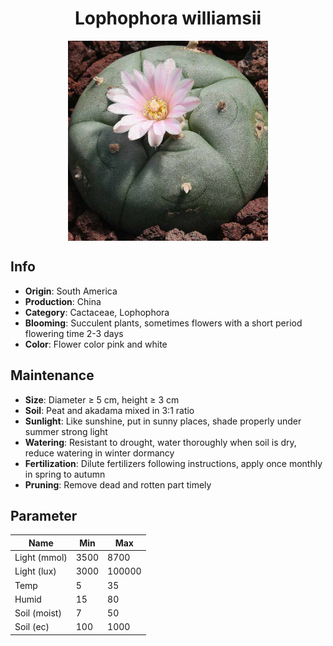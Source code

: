 <h1 align='center'>Lophophora williamsii</h1>
<p align="center">
    <img 
        align='center'
        width='320'
        src="../images/lophophora williamsii.png" 
        alt='Lophophora williamsii' />
</p>

## Info

 - **Origin**: South America
 - **Production**: China
 - **Category**: Cactaceae, Lophophora
 - **Blooming**: Succulent plants, sometimes flowers with a short period flowering time 2-3 days
 - **Color**: Flower color pink and white

## Maintenance

 - **Size**: Diameter ≥ 5 cm, height ≥ 3 cm
 - **Soil**: Peat and akadama mixed in 3:1 ratio
 - **Sunlight**: Like sunshine, put in sunny places, shade properly under summer strong light
 - **Watering**: Resistant to drought, water thoroughly when soil is dry, reduce watering in winter dormancy
 - **Fertilization**: Dilute fertilizers following instructions, apply once monthly in spring to autumn
 - **Pruning**: Remove dead and rotten part timely

## Parameter

| Name         | Min  | Max   |
|--------------|------|-------|
| Light (mmol) | 3500 | 8700  |
| Light (lux)  | 3000 | 100000 |
| Temp         | 5    | 35    |
| Humid        | 15   | 80    |
| Soil (moist) | 7   | 50    |
| Soil (ec)    | 100  | 1000  |